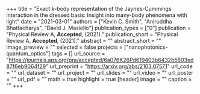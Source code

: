 +++
title = "Exact $k$-body representation of the Jaynes-Cummings interaction in the dressed basis: Insight into many-body phenomena with light"
date = "2021-03-01"
authors = ["Kevin C. Smith", "Aniruddha Bhattacharya", "David J. Masiello"]
publication_types = ["0"]
publication = "Physical Review A, **Accepted**, (2021)."
publication_short = "Physical Review A, **Accepted**, (2021)."
abstract = ""
abstract_short = ""
image_preview = ""
selected = false
projects = ["nanophotonics-quantum_optics"]
tags = []
url_source = "https://journals.aps.org/pra/accepted/6a076K26Pd619403b6432b5803ed87f6eb9064f29"
url_preprint = "https://arxiv.org/abs/2103.07571"
url_code = ""
url_dataset = ""
url_project = ""
url_slides = ""
url_video = ""
url_poster = ""
url_pdf = ""
math = true
highlight = true
[header]
image = ""
caption = ""
+++